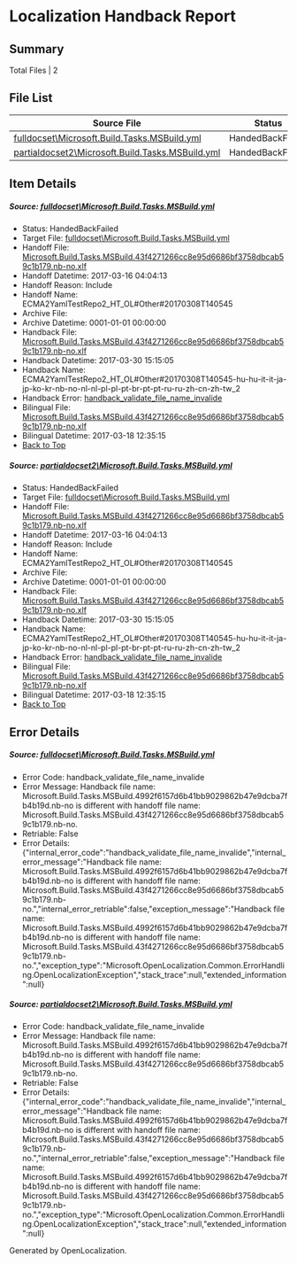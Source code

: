 # <a name='report-top'></a> Localization Handback Report

## Summary
 Total Files | 2

## File List
 Source File | Status | Details 
 ----------- | ------ | ------- 
 [fulldocset\Microsoft.Build.Tasks.MSBuild.yml](https://github.com/OpenLocalizationTestOrg/ECMA2YamlTestRepo2/blob/1e40a158586a88a698e0cb5342785002a56898b2/fulldocset/Microsoft.Build.Tasks.MSBuild.yml) | HandedBackFailed | [Details](#2ed59e0dc5ea36f1040d694fcd2fea1c1f19561f74108)
 [partialdocset2\Microsoft.Build.Tasks.MSBuild.yml](https://github.com/OpenLocalizationTestOrg/ECMA2YamlTestRepo2/blob/9a577bbd8ead778fd4723fbdbce691e69b3b14d4/partialdocset2/Microsoft.Build.Tasks.MSBuild.yml) | HandedBackFailed | [Details](#2ed59e0dc5ea36f1040d694fcd2fea1c1f19561f88199)

## Item Details
##### <a name='2ed59e0dc5ea36f1040d694fcd2fea1c1f19561f74108'></a> Source: [fulldocset\Microsoft.Build.Tasks.MSBuild.yml](https://github.com/OpenLocalizationTestOrg/ECMA2YamlTestRepo2/blob/1e40a158586a88a698e0cb5342785002a56898b2/fulldocset/Microsoft.Build.Tasks.MSBuild.yml)
* Status: HandedBackFailed
* Target File: [fulldocset\Microsoft.Build.Tasks.MSBuild.yml](https://github.com/OpenLocalizationTestOrg/ECMA2YamlTestRepo2.nb-no/blob/7fbf53c1e0de3fa69ad68356b56fd9aa8e562dc9/fulldocset/Microsoft.Build.Tasks.MSBuild.yml)
* Handoff File: [Microsoft.Build.Tasks.MSBuild.43f4271266cc8e95d6686bf3758dbcab59c1b179.nb-no.xlf](https://github.com/OpenLocalizationTestOrg/ECMA2YamlTestRepo2.handoff/blob/2f5335a9d2cbf3a2fc7fbd5189aa208c3b64db52/ol-handoff/OpenLocalizationTestOrg/ECMA2YamlTestRepo2.nb-no/master/fulldocset/Microsoft.Build.Tasks.MSBuild.43f4271266cc8e95d6686bf3758dbcab59c1b179.nb-no.xlf)
* Handoff Datetime: 2017-03-16 04:04:13
* Handoff Reason: Include
* Handoff Name: ECMA2YamlTestRepo2_HT_OL#Other#20170308T140545
* Archive File: 
* Archive Datetime: 0001-01-01 00:00:00
* Handback File: [Microsoft.Build.Tasks.MSBuild.43f4271266cc8e95d6686bf3758dbcab59c1b179.nb-no.xlf](https://github.com/OpenLocalizationTestOrg/ECMA2YamlTestRepo2.handback/blob/10d0814410397f9a3449e4941b2cb632fae40402/ol-handback/OpenLocalizationTestOrg/ECMA2YamlTestRepo2.nb-no/master/fulldocset/Microsoft.Build.Tasks.MSBuild.43f4271266cc8e95d6686bf3758dbcab59c1b179.nb-no.xlf)
* Handback Datetime: 2017-03-30 15:15:05
* Handback Name: ECMA2YamlTestRepo2_HT_OL#Other#20170308T140545-hu-hu-it-it-ja-jp-ko-kr-nb-no-nl-nl-pl-pl-pt-br-pt-pt-ru-ru-zh-cn-zh-tw_2
* Handback Error: [handback_validate_file_name_invalide](#2ed59e0dc5ea36f1040d694fcd2fea1c1f19561f74108handback_validate_file_name_invalide)
* Bilingual File: [Microsoft.Build.Tasks.MSBuild.43f4271266cc8e95d6686bf3758dbcab59c1b179.nb-no.xlf](https://github.com/OpenLocalizationTestOrg/ECMA2YamlTestRepo2.handback/blob/809b264e534fd7b23ecb11c3de419d1f4f5814fe/ol-handback/OpenLocalizationTestOrg/ECMA2YamlTestRepo2.nb-no/master/fulldocset/Microsoft.Build.Tasks.MSBuild.43f4271266cc8e95d6686bf3758dbcab59c1b179.nb-no.xlf)
* Bilingual Datetime: 2017-03-18 12:35:15
* [Back to Top](#report-top)

##### <a name='2ed59e0dc5ea36f1040d694fcd2fea1c1f19561f88199'></a> Source: [partialdocset2\Microsoft.Build.Tasks.MSBuild.yml](https://github.com/OpenLocalizationTestOrg/ECMA2YamlTestRepo2/blob/9a577bbd8ead778fd4723fbdbce691e69b3b14d4/partialdocset2/Microsoft.Build.Tasks.MSBuild.yml)
* Status: HandedBackFailed
* Target File: [fulldocset\Microsoft.Build.Tasks.MSBuild.yml](https://github.com/OpenLocalizationTestOrg/ECMA2YamlTestRepo2.nb-no/blob/7fbf53c1e0de3fa69ad68356b56fd9aa8e562dc9/fulldocset/Microsoft.Build.Tasks.MSBuild.yml)
* Handoff File: [Microsoft.Build.Tasks.MSBuild.43f4271266cc8e95d6686bf3758dbcab59c1b179.nb-no.xlf](https://github.com/OpenLocalizationTestOrg/ECMA2YamlTestRepo2.handoff/blob/2f5335a9d2cbf3a2fc7fbd5189aa208c3b64db52/ol-handoff/OpenLocalizationTestOrg/ECMA2YamlTestRepo2.nb-no/master/fulldocset/Microsoft.Build.Tasks.MSBuild.43f4271266cc8e95d6686bf3758dbcab59c1b179.nb-no.xlf)
* Handoff Datetime: 2017-03-16 04:04:13
* Handoff Reason: Include
* Handoff Name: ECMA2YamlTestRepo2_HT_OL#Other#20170308T140545
* Archive File: 
* Archive Datetime: 0001-01-01 00:00:00
* Handback File: [Microsoft.Build.Tasks.MSBuild.43f4271266cc8e95d6686bf3758dbcab59c1b179.nb-no.xlf](https://github.com/OpenLocalizationTestOrg/ECMA2YamlTestRepo2.handback/blob/10d0814410397f9a3449e4941b2cb632fae40402/ol-handback/OpenLocalizationTestOrg/ECMA2YamlTestRepo2.nb-no/master/fulldocset/Microsoft.Build.Tasks.MSBuild.43f4271266cc8e95d6686bf3758dbcab59c1b179.nb-no.xlf)
* Handback Datetime: 2017-03-30 15:15:05
* Handback Name: ECMA2YamlTestRepo2_HT_OL#Other#20170308T140545-hu-hu-it-it-ja-jp-ko-kr-nb-no-nl-nl-pl-pl-pt-br-pt-pt-ru-ru-zh-cn-zh-tw_2
* Handback Error: [handback_validate_file_name_invalide](#2ed59e0dc5ea36f1040d694fcd2fea1c1f19561f88199handback_validate_file_name_invalide)
* Bilingual File: [Microsoft.Build.Tasks.MSBuild.43f4271266cc8e95d6686bf3758dbcab59c1b179.nb-no.xlf](https://github.com/OpenLocalizationTestOrg/ECMA2YamlTestRepo2.handback/blob/809b264e534fd7b23ecb11c3de419d1f4f5814fe/ol-handback/OpenLocalizationTestOrg/ECMA2YamlTestRepo2.nb-no/master/fulldocset/Microsoft.Build.Tasks.MSBuild.43f4271266cc8e95d6686bf3758dbcab59c1b179.nb-no.xlf)
* Bilingual Datetime: 2017-03-18 12:35:15
* [Back to Top](#report-top)


## Error Details
##### <a name='2ed59e0dc5ea36f1040d694fcd2fea1c1f19561f74108handback_validate_file_name_invalide'></a> Source: [fulldocset\Microsoft.Build.Tasks.MSBuild.yml](#2ed59e0dc5ea36f1040d694fcd2fea1c1f19561f74108)
* Error Code: handback_validate_file_name_invalide
* Error Message: Handback file name: Microsoft.Build.Tasks.MSBuild.4992f6157d6b41bb9029862b47e9dcba7fb4b19d.nb-no is different with handoff file name: Microsoft.Build.Tasks.MSBuild.43f4271266cc8e95d6686bf3758dbcab59c1b179.nb-no.
* Retriable: False
* Error Details: {"internal_error_code":"handback_validate_file_name_invalide","internal_error_message":"Handback file name: Microsoft.Build.Tasks.MSBuild.4992f6157d6b41bb9029862b47e9dcba7fb4b19d.nb-no is different with handoff file name: Microsoft.Build.Tasks.MSBuild.43f4271266cc8e95d6686bf3758dbcab59c1b179.nb-no.","internal_error_retriable":false,"exception_message":"Handback file name: Microsoft.Build.Tasks.MSBuild.4992f6157d6b41bb9029862b47e9dcba7fb4b19d.nb-no is different with handoff file name: Microsoft.Build.Tasks.MSBuild.43f4271266cc8e95d6686bf3758dbcab59c1b179.nb-no.","exception_type":"Microsoft.OpenLocalization.Common.ErrorHandling.OpenLocalizationException","stack_trace":null,"extended_information":null}

##### <a name='2ed59e0dc5ea36f1040d694fcd2fea1c1f19561f88199handback_validate_file_name_invalide'></a> Source: [partialdocset2\Microsoft.Build.Tasks.MSBuild.yml](#2ed59e0dc5ea36f1040d694fcd2fea1c1f19561f88199)
* Error Code: handback_validate_file_name_invalide
* Error Message: Handback file name: Microsoft.Build.Tasks.MSBuild.4992f6157d6b41bb9029862b47e9dcba7fb4b19d.nb-no is different with handoff file name: Microsoft.Build.Tasks.MSBuild.43f4271266cc8e95d6686bf3758dbcab59c1b179.nb-no.
* Retriable: False
* Error Details: {"internal_error_code":"handback_validate_file_name_invalide","internal_error_message":"Handback file name: Microsoft.Build.Tasks.MSBuild.4992f6157d6b41bb9029862b47e9dcba7fb4b19d.nb-no is different with handoff file name: Microsoft.Build.Tasks.MSBuild.43f4271266cc8e95d6686bf3758dbcab59c1b179.nb-no.","internal_error_retriable":false,"exception_message":"Handback file name: Microsoft.Build.Tasks.MSBuild.4992f6157d6b41bb9029862b47e9dcba7fb4b19d.nb-no is different with handoff file name: Microsoft.Build.Tasks.MSBuild.43f4271266cc8e95d6686bf3758dbcab59c1b179.nb-no.","exception_type":"Microsoft.OpenLocalization.Common.ErrorHandling.OpenLocalizationException","stack_trace":null,"extended_information":null}


Generated by OpenLocalization.
